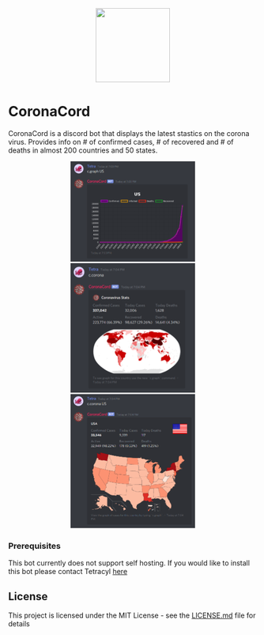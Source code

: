 <div align="center">
    <img src="https://external-content.duckduckgo.com/iu/?u=https%3A%2F%2Fupload.wikimedia.org%2Fwikipedia%2Fcommons%2Fthumb%2F7%2F7c%2F2019-nCoV-CDC-23312.png%2F1200px-2019-nCoV-CDC-23312.png&f=1&nofb=1" width="150px" height="150px" /><br>
</div>

# CoronaCord
CoronaCord is a discord bot that displays the latest stastics on the corona virus. Provides info on # of confirmed cases, # of recovered and # of deaths in almost 200 countries and 50 states.

<center>
  <div class="row">
    <div class="column">
      <img src="./imgs/example1.PNG" alt="Image" style="width:50%">
    </div>
    <div class="column">
      <img src="./imgs/example2.PNG" alt="Image" style="width:50%">
    </div>
      <div class="column">
      <img src="./imgs/example3.PNG" alt="Image" style="width:50%">
    </div>
  </div>
</center>

### Prerequisites
This bot currently does not support self hosting. If you would like to install this bot please contact Tetracyl [here](https://discord.gg/9M5qWfy)

## License
This project is licensed under the MIT License - see the [LICENSE.md](LICENSE.md) file for details

